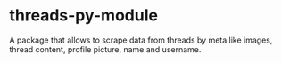 # threads-py-module
A package that allows to scrape data from threads by meta like images, thread content, profile picture, name and username.
